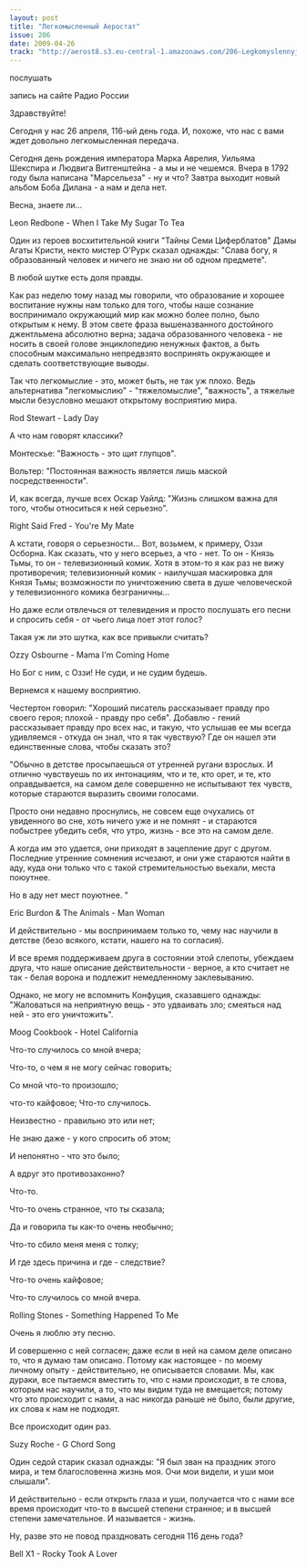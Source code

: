 ```yaml
---
layout: post
title: "Легкомысленный Аеростат"
issue: 206
date: 2009-04-26
track: "http://aerost8.s3.eu-central-1.amazonaws.com/206-Legkomyslennyj Aerostat.mp3"
---
```


послушать

запись на сайте Радио России

Здравствуйте!

Сегодня у нас 26 апреля, 116-ый день года. И, похоже, что нас с вами ждет довольно легкомысленная передача.

Сегодня день рождения императора Марка Аврелия, Уильяма Шекспира и Людвига Витгенштейна - а мы и не чешемся. Вчера в 1792 году была написана "Марсельеза" - ну и что? Завтра выходит новый альбом Боба Дилана - а нам и дела нет.

Весна, знаете ли...

Leon Redbone - When I Take My Sugar To Tea

Один из героев восхитительной книги "Тайны Семи Циферблатов" Дамы Агаты Кристи, некто мистер О'Рурк сказал однажды: "Слава богу, я образованный человек и ничего не знаю ни об одном предмете".

В любой шутке есть доля правды.

Как раз неделю тому назад мы говорили, что образование и хорошее воспитание нужны нам только для того, чтобы наше сознание воспринимало окружающий мир как можно более полно, было открытым к нему. В этом свете фраза вышеназванного достойного джентльмена абсолютно верна; задача образованного человека - не носить в своей голове энциклопедию ненужных фактов, а быть способным максимально непредвзято воспринять окружающее и сделать соответствующие выводы.

Так что легкомыслие - это, может быть, не так уж плохо. Ведь альтернатива "легкомыслию" - "тяжеломыслие", "важность", а тяжелые мысли безусловно мешают открытому восприятию мира.

Rod Stewart - Lady Day

А что нам говорят классики?

Монтескье: "Важность - это щит глупцов".

Вольтер: "Постоянная важность является лишь маской посредственности".

И, как всегда, лучше всех Оскар Уайлд: "Жизнь слишком важна для того, чтобы относиться к ней серьезно".

Right Said Fred - You're My Mate

А кстати, говоря о серьезности... Вот, возьмем, к примеру, Оззи Осборна. Как сказать, что у него всерьез, а что - нет. То он - Князь Тьмы, то он - телевизионный комик. Хотя в этом-то я как раз не вижу противоречия; телевизионный комик - наилучшая маскировка для Князя Тьмы; возможности по уничтожению света в душе человеческой у телевизионного комика безграничны...

Но даже если отвлечься от телевидения и просто послушать его песни и спросить себя - от чьего лица поет этот голос?

Такая уж ли это шутка, как все привыкли считать?

Ozzy Osbourne - Mama I'm Coming Home

Но Бог с ним, с Оззи! Не суди, и не судим будешь.

Вернемся к нашему восприятию.

Честертон говорил: "Хороший писатель рассказывает правду про своего героя; плохой - правду про себя". Добавлю - гений рассказывает правду про всех нас, и такую, что услышав ее мы всегда удивляемся - откуда он знал, что я так чувствую? Где он нашел эти единственные слова, чтобы сказать это?

"Обычно в детстве просыпаешься от утренней ругани взрослых. И отлично чувствуешь по их интонациям, что и те, кто орет, и те, кто оправдывается, на самом деле совершенно не испытывают тех чувств, которые стараются выразить своими голосами.

Просто они недавно проснулись, не совсем еще очухались от увиденного во сне, хоть ничего уже и не помнят - и стараются побыстрее убедить себя, что утро, жизнь - все это на самом деле.

А когда им это удается, они приходят в зацепление друг с другом. Последние утренние сомнения исчезают, и они уже стараются найти в аду, куда они только что с такой стремительностью вьехали, места поюутнее.

Но в аду нет мест поуютнее. "

Eric Burdon & The Animals - Man Woman

И действительно - мы воспринимаем только то, чему нас научили в детстве (безо всякого, кстати, нашего на то согласия).

И все время поддерживаем друга в состоянии этой слепоты, убеждаем друга, что наше описание действительности - верное, а кто считает не так - белая ворона и подлежит немедленному заклевыванию.

Однако, не могу не вспомнить Конфуция, сказавшего однажды: "Жаловаться на неприятную вещь - это удваивать зло; смеяться над ней - это его уничтожить".

Moog Cookbook - Hotel California

Что-то случилось со мной вчера;

Что-то, о чем я не могу сейчас говорить;

Со мной что-то произошло;

что-то кайфовое; Что-то случилось.

Неизвестно - правильно это или нет;

Не знаю даже - у кого спросить об этом;

И непонятно - что это было;

А вдруг это противозаконно?

Что-то.

Что-то очень странное, что ты сказала;

Да и говорила ты как-то очень необычно;

Что-то сбило меня меня с толку;

И где здесь причина и где - следствие?

Что-то очень кайфовое;

Что-то случилось со мной вчера.

Rolling Stones - Something Happened To Me

Очень я люблю эту песню.

И совершенно с ней согласен; даже если в ней на самом деле описано то, что я думаю там описано. Потому как настоящее - по моему личному опыту - действительно, не описывается словами. Мы, как дураки, все пытаемся вместить то, что с нами происходит, в те слова, которым нас научили, а то, что мы видим туда не вмещается; потому что это происходит с нами, а нас никогда раньше не было, были другие, их слова к нам не подходят.

Все происходит один раз.

Suzy Roche - G Chord Song

Один седой старик сказал однажды: "Я был зван на праздник этого мира, и тем благословенна жизнь моя. Очи мои видели, и уши мои слышали".

И действительно - если открыть глаза и уши, получается что с нами все время происходит что-то в высшей степени странное; и в высшей степени замечательное. И называется - жизнь.

Ну, разве это не повод праздновать сегодня 116 день года?

Bell X1 - Rocky Took A Lover

